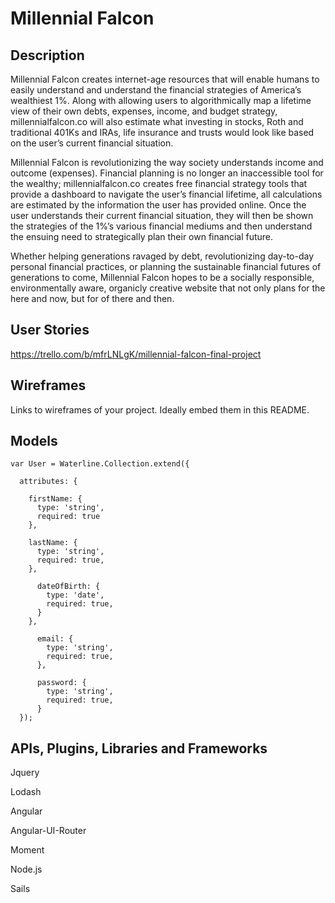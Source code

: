 # Millennial Falcon

## Description

Millennial Falcon creates internet-age resources that will enable humans to easily understand and understand the financial strategies of America’s wealthiest 1%. Along with allowing users to algorithmically map a lifetime view of their own debts, expenses, income, and budget strategy, millennialfalcon.co will also estimate what investing in stocks, Roth and traditional 401Ks and IRAs, life insurance and trusts would look like based on the user’s current financial situation.

Millennial Falcon is revolutionizing the way society understands income and outcome (expenses). Financial planning is no longer an inaccessible tool for the wealthy; millennialfalcon.co creates free financial strategy tools that provide a dashboard to navigate the user’s financial lifetime, all calculations are estimated by the information the user has provided online. Once the user understands their current financial situation, they will then be shown the strategies of the 1%’s various financial mediums and then understand the ensuing need to strategically plan their own financial future.

Whether helping generations ravaged by debt, revolutionizing day-to-day personal financial practices, or planning the sustainable financial futures of generations to come, Millennial Falcon hopes to be a socially responsible, environmentally aware, organicly creative website that not only plans for the here and now, but for of there and then.

## User Stories

https://trello.com/b/mfrLNLgK/millennial-falcon-final-project

## Wireframes

Links to wireframes of your project. Ideally embed them in this README.

## Models

    var User = Waterline.Collection.extend({
  
      attributes: {
    
        firstName: {
          type: 'string',
          required: true
        },
    
        lastName: {
          type: 'string',
          required: true,
        },
          
          dateOfBirth: {
            type: 'date',
            required: true,
          }
        },
        
          email: {
            type: 'string',
            required: true,
          },
          
          password: {
            type: 'string',
            required: true,
          }
      });
      

## APIs, Plugins, Libraries and Frameworks

Jquery

Lodash

Angular

Angular-UI-Router

Moment

Node.js

Sails
